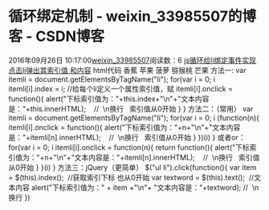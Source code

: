 # 循环绑定机制 - weixin_33985507的博客 - CSDN博客
2016年09月26日 10:17:00[weixin_33985507](https://me.csdn.net/weixin_33985507)阅读数：6
[js循环给li绑定事件实现 点击li弹出其索引值 和内容](https://link.jianshu.com?t=http://www.cnblogs.com/wuchuanlong/p/5945286.html)
html代码
香蕉
苹果
菠萝
猕猴桃
芒果
方法一:
var itemli = document.getElementsByTagName("li");
for(var i = 0; i
itemli[i].index = i; //给每个li定义一个属性索引值，赋
itemli[i].onclick = function(){
alert("下标索引值为："+this.index+"\n"+"文本内容是："+this.innerHTML);    //  \n换行   索引值从0开始
}
}
方法二：（常用）
var itemli = document.getElementsByTagName("li");
for(var i = 0; i
(function(n){
itemli[i].onclick = function(){
alert("下标索引值为："+n+"\n"+"文本内容是："+itemli[n].innerHTML);    //  \n换行   索引值从0开始
}
})(i)
}
或者or：
for(var i = 0; i
itemli[i].onclick = function(n){
return function(){
alert("下标索引值为："+n+"\n"+"文本内容是："+itemli[n].innerHTML);    //  \n换行   索引值从0开始
}
}(i)
}
方法三：jQuery（更简单）
$("ul li").click(function(){
var item = $(this).index();  //获取索引下标 也从0开始
var textword = $(this).text();  //文本内容
alert("下标索引值为：" + item +"\n"+ "文本内容是："+textword); //  \n换行
})
